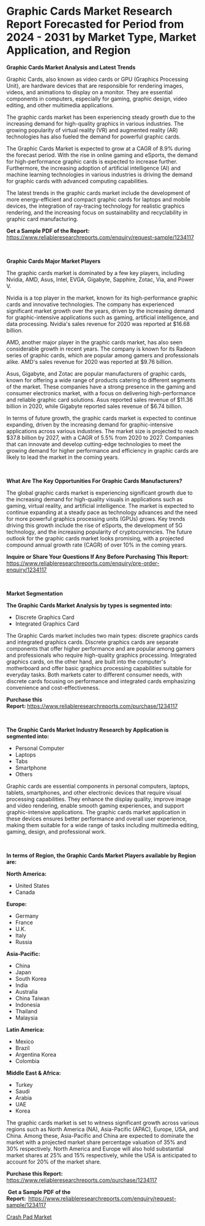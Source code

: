 <p><h1>Graphic Cards Market Research Report Forecasted for Period from 2024 -  2031 by Market Type, Market Application, and Region</h1></p><p><strong>Graphic Cards Market Analysis and Latest Trends</strong></p>
<p><p>Graphic Cards, also known as video cards or GPU (Graphics Processing Unit), are hardware devices that are responsible for rendering images, videos, and animations to display on a monitor. They are essential components in computers, especially for gaming, graphic design, video editing, and other multimedia applications.</p><p>The graphic cards market has been experiencing steady growth due to the increasing demand for high-quality graphics in various industries. The growing popularity of virtual reality (VR) and augmented reality (AR) technologies has also fueled the demand for powerful graphic cards.</p><p>The Graphic Cards Market is expected to grow at a CAGR of 8.9% during the forecast period. With the rise in online gaming and eSports, the demand for high-performance graphic cards is expected to increase further. Furthermore, the increasing adoption of artificial intelligence (AI) and machine learning technologies in various industries is driving the demand for graphic cards with advanced computing capabilities.</p><p>The latest trends in the graphic cards market include the development of more energy-efficient and compact graphic cards for laptops and mobile devices, the integration of ray-tracing technology for realistic graphics rendering, and the increasing focus on sustainability and recyclability in graphic card manufacturing.</p></p>
<p><strong>Get a Sample PDF of the Report:&nbsp;</strong> <a href="https://www.reliableresearchreports.com/enquiry/request-sample/1234117">https://www.reliableresearchreports.com/enquiry/request-sample/1234117</a></p>
<p>&nbsp;</p>
<p><strong>Graphic Cards Major Market Players</strong></p>
<p><p>The graphic cards market is dominated by a few key players, including Nvidia, AMD, Asus, Intel, EVGA, Gigabyte, Sapphire, Zotac, Via, and Power V. </p><p>Nvidia is a top player in the market, known for its high-performance graphic cards and innovative technologies. The company has experienced significant market growth over the years, driven by the increasing demand for graphic-intensive applications such as gaming, artificial intelligence, and data processing. Nvidia's sales revenue for 2020 was reported at $16.68 billion.</p><p>AMD, another major player in the graphic cards market, has also seen considerable growth in recent years. The company is known for its Radeon series of graphic cards, which are popular among gamers and professionals alike. AMD's sales revenue for 2020 was reported at $9.76 billion.</p><p>Asus, Gigabyte, and Zotac are popular manufacturers of graphic cards, known for offering a wide range of products catering to different segments of the market. These companies have a strong presence in the gaming and consumer electronics market, with a focus on delivering high-performance and reliable graphic card solutions. Asus reported sales revenue of $11.36 billion in 2020, while Gigabyte reported sales revenue of $6.74 billion.</p><p>In terms of future growth, the graphic cards market is expected to continue expanding, driven by the increasing demand for graphic-intensive applications across various industries. The market size is projected to reach $37.8 billion by 2027, with a CAGR of 5.5% from 2020 to 2027. Companies that can innovate and develop cutting-edge technologies to meet the growing demand for higher performance and efficiency in graphic cards are likely to lead the market in the coming years.</p></p>
<p>&nbsp;</p>
<p><strong>What Are The Key Opportunities For Graphic Cards Manufacturers?</strong></p>
<p><p>The global graphic cards market is experiencing significant growth due to the increasing demand for high-quality visuals in applications such as gaming, virtual reality, and artificial intelligence. The market is expected to continue expanding at a steady pace as technology advances and the need for more powerful graphics processing units (GPUs) grows. Key trends driving this growth include the rise of eSports, the development of 5G technology, and the increasing popularity of cryptocurrencies. The future outlook for the graphic cards market looks promising, with a projected compound annual growth rate (CAGR) of over 10% in the coming years.</p></p>
<p><strong>Inquire or Share Your Questions If Any Before Purchasing This Report:</strong> <a href="https://www.reliableresearchreports.com/enquiry/pre-order-enquiry/1234117">https://www.reliableresearchreports.com/enquiry/pre-order-enquiry/1234117</a></p>
<p>&nbsp;</p>
<p><strong>Market Segmentation</strong></p>
<p><strong>The Graphic Cards Market Analysis by types is segmented into:</strong></p>
<p><ul><li>Discrete Graphics Card</li><li>Integrated Graphics Card</li></ul></p>
<p><p>The Graphic Cards market includes two main types: discrete graphics cards and integrated graphics cards. Discrete graphics cards are separate components that offer higher performance and are popular among gamers and professionals who require high-quality graphics processing. Integrated graphics cards, on the other hand, are built into the computer's motherboard and offer basic graphics processing capabilities suitable for everyday tasks. Both markets cater to different consumer needs, with discrete cards focusing on performance and integrated cards emphasizing convenience and cost-effectiveness.</p></p>
<p><strong>Purchase this Report:&nbsp;</strong><a href="https://www.reliableresearchreports.com/purchase/1234117">https://www.reliableresearchreports.com/purchase/1234117</a></p>
<p>&nbsp;</p>
<p><strong>The Graphic Cards Market Industry Research by Application is segmented into:</strong></p>
<p><ul><li>Personal Computer</li><li>Laptops</li><li>Tabs</li><li>Smartphone</li><li>Others</li></ul></p>
<p><p>Graphic cards are essential components in personal computers, laptops, tablets, smartphones, and other electronic devices that require visual processing capabilities. They enhance the display quality, improve image and video rendering, enable smooth gaming experiences, and support graphic-intensive applications. The graphic cards market application in these devices ensures better performance and overall user experience, making them suitable for a wide range of tasks including multimedia editing, gaming, design, and professional work.</p></p>
<p>&nbsp;</p>
<p><strong>In terms of Region, the Graphic Cards Market Players available by Region are:</strong></p>
<p>
    <p> <strong> North America: </strong>
        <ul>
            <li>United States</li>
            <li>Canada</li>
        </ul>
        </p> 
    <p> <strong> Europe: </strong>
        <ul>
            <li>Germany</li>
            <li>France</li>
            <li>U.K.</li>
            <li>Italy</li>
            <li>Russia</li>
        </ul>
        </p> 
    <p> <strong> Asia-Pacific: </strong>
        <ul>
            <li>China</li>
            <li>Japan</li>
            <li>South Korea</li>
            <li>India</li>
            <li>Australia</li>
            <li>China Taiwan</li>
            <li>Indonesia</li>
            <li>Thailand</li>
            <li>Malaysia</li>
        </ul>
        </p> 
    <p> <strong> Latin America: </strong>
        <ul>
            <li>Mexico</li>
            <li>Brazil</li>
            <li>Argentina Korea</li>
            <li>Colombia</li>
        </ul>
        </p> 
    <p> <strong> Middle East & Africa: </strong>
        <ul>
            <li>Turkey</li>
            <li>Saudi</li>
            <li>Arabia</li>
            <li>UAE</li>
            <li>Korea</li>
        </ul>
    </p>
    </p>
<p><p>The graphic cards market is set to witness significant growth across various regions such as North America (NA), Asia-Pacific (APAC), Europe, USA, and China. Among these, Asia-Pacific and China are expected to dominate the market with a projected market share percentage valuation of 35% and 30% respectively. North America and Europe will also hold substantial market shares at 25% and 15% respectively, while the USA is anticipated to account for 20% of the market share.</p></p>
<p><strong>Purchase this Report: </strong><a href="https://www.reliableresearchreports.com/purchase/1234117">https://www.reliableresearchreports.com/purchase/1234117</a></p>
<p>&nbsp;<strong>Get a Sample PDF of the Report:&nbsp;&nbsp;</strong><a href="https://www.reliableresearchreports.com/enquiry/request-sample/1234117">https://www.reliableresearchreports.com/enquiry/request-sample/1234117</a></p>
<p><strong></strong></p>
<p><p><a href="https://gamy-alyssum-396.notion.site/Crash-Pad-Market-Analysis-and-Market-Size-Global-Industry-Overview-Market-Segmentation-and-Forecas-9e499b82bb7e4a4981383d4c09167a1c">Crash Pad Market</a></p></p>